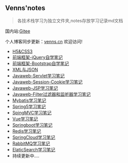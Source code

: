 ## Venns'notes

> 各技术栈学习为独立文件夹,notes存放学习记录md文档

国内站:[Gitee](https://gitee.com/venns/venns-study)

个人博客同步更新：[venns.cn](https://www.venns.cn) 欢迎访问!

- [H5&CSS3](notes/H5&CSS3.md)
- [前端框架-jQuery自学笔记](notes/jquery.md)
- [前端框架-Bootstrap自学笔记](notes/Bootstrap.md)
- [XML与JSON](notes/XML与JSON.md)
- [Javaweb-Servlet学习笔记](notes/JavaWeb-Servlet.md)
- [Javaweb-Session-Cookie学习笔记](notes/Cookie-Session.md)
- [Javaweb-JSP学习笔记](notes/Javaweb-JSP学习笔记.md)
- [Javaweb-Filter过滤器和监听器学习笔记](notes/Javaweb-Filter.md)
- [Mybatis学习笔记](notes/Mybatis.md)
- [Spring5学习笔记](notes/Spring.md)
- [SpingMVC学习笔记](notes/SpringMVC.md)
- [Vue学习笔记](notes/vue.md)
- [Springboot学习笔记](notes/SpringBoot.md)
- [Redis学习笔记](notes/Redis.md)
- [SpringCloud学习笔记](notes/SpringCloud.md)
- [RabbitMQ学习笔记](notes/RabbitMQ.md)
- [ElaticSearch学习笔记](notes/ElaticSearch.md)
- 持续更新中....

